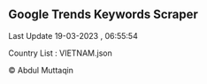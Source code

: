 

## Google Trends Keywords Scraper 
 
Last Update 19-03-2023 , 06:55:54

Country List :
VIETNAM.json



© Abdul Muttaqin 
